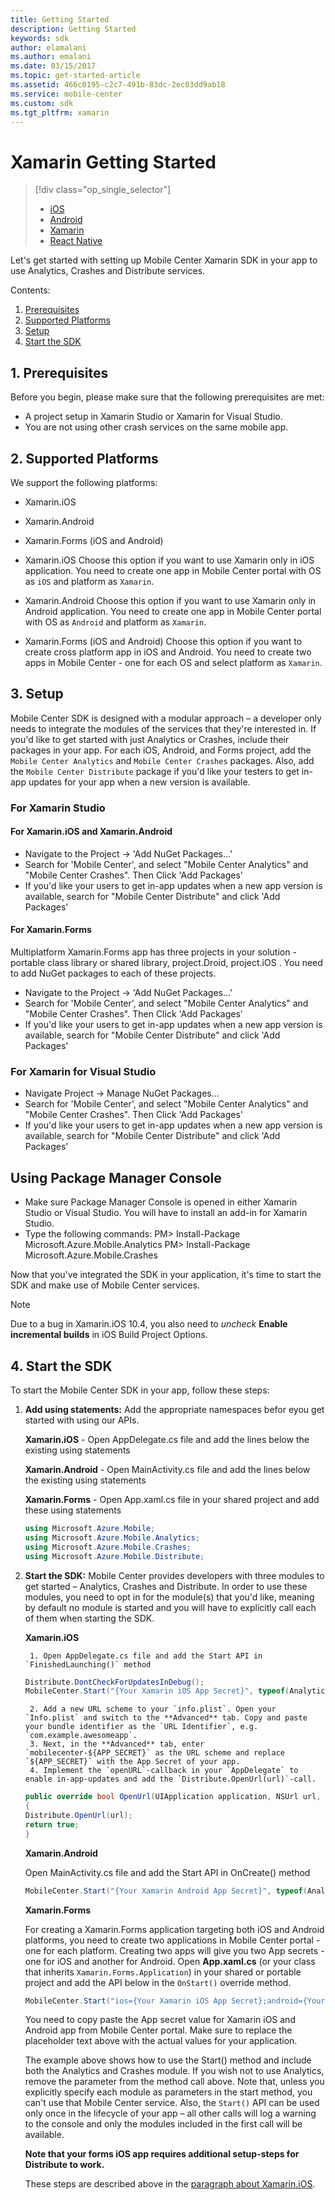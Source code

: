 ```yaml
---
title: Getting Started
description: Getting Started
keywords: sdk
author: elamalani
ms.author: emalani
ms.date: 03/15/2017
ms.topic: get-started-article
ms.assetid: 466c0195-c2c7-491b-83dc-2ec03dd9ab18
ms.service: mobile-center
ms.custom: sdk
ms.tgt_pltfrm: xamarin
---
```


# Xamarin Getting Started

> [!div class="op_single_selector"]
> * [iOS](ios.md)
> * [Android](android.md)
> * [Xamarin](xamarin.md)
> * [React Native](react-native.md)

Let's get started with setting up Mobile Center Xamarin SDK in your app to use Analytics, Crashes and Distribute services.

Contents:

1. [Prerequisites](#1-prerequisites)
2. [Supported Platforms](#2-supported-platforms)
3. [Setup](#3-setup)
4. [Start the SDK](#4-start-the-sdk)

## 1. Prerequisites

Before you begin, please make sure that the following prerequisites are met:

* A project setup in Xamarin Studio or Xamarin for Visual Studio.
* You are not using other crash services on the same mobile app.

## 2. Supported Platforms

We support the following platforms:

* Xamarin.iOS
* Xamarin.Android
* Xamarin.Forms (iOS and Android)

* Xamarin.iOS
  Choose this option if you want to use Xamarin only in iOS application. You need to create one app in Mobile Center portal with OS as `iOS` and platform as `Xamarin`.
* Xamarin.Android
  Choose this option if you want to use Xamarin only in Android application. You need to create one app in Mobile Center portal with OS as `Android` and platform as `Xamarin`.
* Xamarin.Forms (iOS and Android)
  Choose this option if you want to create cross platform app in iOS and Android. You need to create two apps in Mobile Center - one for each OS and select platform as `Xamarin`.

## 3. Setup

Mobile Center SDK is designed with a modular approach – a developer only needs to integrate the modules of the services that they're interested in. If you'd like to get started with just Analytics or Crashes, include their packages in your app. For each iOS, Android, and Forms project, add the `Mobile Center Analytics` and `Mobile Center Crashes` packages. Also, add the `Mobile Center Distribute` package if you'd like your testers to get in-app updates for your app when a new version is available.

### For Xamarin Studio

#### For Xamarin.iOS and Xamarin.Android

* Navigate to the Project -> 'Add NuGet Packages...'
* Search for 'Mobile Center', and select "Mobile Center Analytics" and "Mobile Center Crashes". Then Click 'Add Packages'
* If you'd like your users to get in-app updates when a new app version is available, search for "Mobile Center Distribute" and click 'Add Packages'

#### For Xamarin.Forms

Multiplatform Xamarin.Forms app has three projects in your solution - portable class library or shared library, project.Droid, project.iOS . You need to add NuGet packages to each of these projects.

* Navigate to the Project -> 'Add NuGet Packages...'
* Search for 'Mobile Center', and select "Mobile Center Analytics" and "Mobile Center Crashes". Then Click 'Add Packages'
* If you'd like your users to get in-app updates when a new app version is available, search for "Mobile Center Distribute" and click 'Add Packages'

### For Xamarin for Visual Studio

* Navigate Project -> Manage NuGet Packages...
* Search for 'Mobile Center', and select "Mobile Center Analytics" and "Mobile Center Crashes". Then Click 'Add Packages'
* If you'd like your users to get in-app updates when a new app version is available, search for "Mobile Center Distribute" and click 'Add Packages'

## Using Package Manager Console ##

* Make sure Package Manager Console is opened in either Xamarin Studio or Visual Studio. You will have to install an add-in for Xamarin Studio.
* Type the following commands:
   PM> Install-Package Microsoft.Azure.Mobile.Analytics
   PM> Install-Package Microsoft.Azure.Mobile.Crashes


Now that you've integrated the SDK in your application, it's time to start the SDK and make use of Mobile Center services.

> [!NOTE]
> Due to a bug in Xamarin.iOS 10.4, you also need to *uncheck* **Enable incremental builds** in iOS Build Project Options.

## 4. Start the SDK

To start the Mobile Center SDK in your app, follow these steps:

1. **Add using statements:** Add the appropriate namespaces befor eyou get started with using our APIs.

    **Xamarin.iOS** - Open AppDelegate.cs file and add the lines below the existing using statements

    **Xamarin.Android** - Open MainActivity.cs file and add the lines below the existing using statements

    **Xamarin.Forms** - Open App.xaml.cs file in your shared project and add these using statements
	
	```csharp
   using Microsoft.Azure.Mobile;
   using Microsoft.Azure.Mobile.Analytics;
   using Microsoft.Azure.Mobile.Crashes;
   using Microsoft.Azure.Mobile.Distribute;
	```

2. **Start the SDK:** Mobile Center provides developers with three modules to get started – Analytics, Crashes and Distribute. In order to use these modules, you need to opt in for the module(s) that you'd like, meaning by default no module is started and you will have to explicitly call each of them when starting the SDK.

    **Xamarin.iOS** <a name="Xamarin.iOS"/>

	    1. Open AppDelegate.cs file and add the Start API in `FinishedLaunching()` method

	```csharp
	Distribute.DontCheckForUpdatesInDebug();
	MobileCenter.Start("{Your Xamarin iOS App Secret}", typeof(Analytics), typeof(Crashes), typeof(Distribute));
	```

	    2. Add a new URL scheme to your `info.plist`. Open your `Info.plist` and switch to the **Advanced** tab. Copy and paste your bundle identifier as the `URL Identifier`, e.g. `com.example.awesomeapp`.
	    3. Next, in the **Advanced** tab, enter `mobilecenter-${APP_SECRET}` as the URL scheme and replace `${APP_SECRET}` with the App Secret of your app.
	    4. Implement the `openURL`-callback in your `AppDelegate` to enable in-app-updates and add the `Distribute.OpenUrl(url)`-call.
	```csharp
	public override bool OpenUrl(UIApplication application, NSUrl url, string sourceApplication, NSObject annotation)
	{
	Distribute.OpenUrl(url);
	return true;
	}
	```

    **Xamarin.Android**

    Open MainActivity.cs file and add the Start API in OnCreate() method

	```csharp
    MobileCenter.Start("{Your Xamarin Android App Secret}", typeof(Analytics), typeof(Crashes), typeof(Distribute));
	```

    **Xamarin.Forms**

     For creating a Xamarin.Forms application targeting both iOS and Android platforms, you need to create two applications in Mobile Center portal - one for each platform. Creating two apps will give you two App secrets - one for iOS and another for Android. Open **App.xaml.cs** (or your class that inherits `Xamarin.Forms.Application`) in your shared or portable project and add the API below in the `OnStart()` override method.

	```csharp
   MobileCenter.Start("ios={Your Xamarin iOS App Secret};android={Your Xamarin Android App secret}", typeof(Analytics), typeof(Crashes));
	```
	
    You need to copy paste the App secret value for Xamarin iOS and Android app from Mobile Center portal. Make sure to replace the placeholder text above with the actual values for your application.

    The example above shows how to use the Start() method and include both the Analytics and Crashes module. If you wish not to use Analytics, remove the parameter from the method call above. Note that, unless you explicitly specify each module as parameters in the start method, you can't use that Mobile Center service. Also, the `Start()` API can be used only once in the lifecycle of your app – all other calls will log a warning to the console and only the modules included in the first call will be available.
    
    **Note that your forms iOS app requires additional setup-steps for Distribute to work.**
   
    These steps are described above in the [paragraph about Xamarin.iOS](#Xamarin.iOS).
